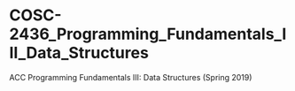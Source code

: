 # COSC-2436_Programming_Fundamentals_III_Data_Structures
ACC Programming Fundamentals III: Data Structures (Spring 2019)
